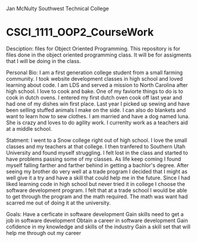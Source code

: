 Jan McNulty
Southwest Technical College
# CSCI_1111_OOP2_CourseWork

Desciption:
files for Object Oriented Programming. This repository is for files done in the object oriented programming class. It will be for assigments that I will be doing in the class.

Personal Bio:
I am a first generation college student from a small farming community. I took website development classes in high school and loved learning about code. I am LDS and served a mission to North Carolina after high school. I love to cook and bake. One of my faviorte things to do is to cook in dutch ovens. I entered my first dutch oven cook off last year and had one of my dishes win first place. Last year I picked up sewing and have been selling stuffed animals I make on the side. I can also do blankets and want to learn how to sew clothes. I am married and have a dog named luna. She is crazy and loves to do agility work. I currenlty work as a teachers aid at a middle school. 

Statment:
I went to a Snow college right out of high school. I love the small classes and my teachers at that college. I then tranfered to Southern Utah University and found myself struggling. I felt lost in the class and started to have problems passing some of my classes. As life keep coming I found myself falling farther and farther behind in getting a bachlor's degree. After seeing my brother do very well at a trade program I decided that I might as well give it a try and have a skill that could help me in the future. Since I had liked learning code in high school but never tried it in college I choose the software development program. I felt that at a trade school I would be able to get through the program and the math required. The math was want had scarred me out of doing it at the university. 

Goals:
Have a cerficate in software development
Gain skills need to get a job in software development
Obtain a career in software development
Gain cofidence in my knowledge and skills of the industry
Gain a skill set that will help me through out my career
